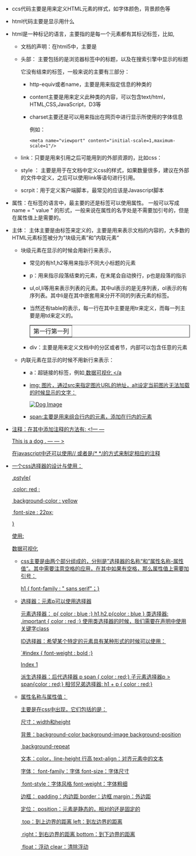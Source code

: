 * ccs代码主要是用来定义HTML元素的样式，如字体颜色，背景颜色等

* html代码主要是显示用什么

* html是一种标记的语言，主要指的是每一个元素都有其标记标签，比如<html>,<body>

  * 文档的声明：在html5中，主要是<!DOCTYPE  html>

  * 头部：<title> </title> 主要包括的是浏览器标签中的标题，以及在搜索引擎中显示的标题

    <meta> 它没有结束的标签，一般来说<meta>的主要有三部分：

    * http-equiv或者name，主要是用来指定信息的种类的

    * content主要是用来定义此种类的内容，可以包含text/html，HTML,CSS,JavaScript，D3等

    * charset主要还是可以用来指出在网页中进行显示所使用的字体信息

      例如：

      ```
      <meta name="viewport" content="initial-scale=1,maximum-scale=1"/>
      ```

  * link：只要是用来引用之后可能用到的外部资源的，比如css：

    <link rel = "stylesheet"  type = "text/css"  href = "style.css" />

  * style ： 主要是用于在文档中定义css的样式，如果数量很多，建议在外部的文件中定义，之后可以使用link等语句进行引用。

  * scrpit：用于定义客户端脚本，最常见的应该是Javascript脚本

* 属性：在标签的语言中，最主要的还是标签可以使用属性。 一般可以写成 name = " value " 的形式，一般来说在属性的名字处是不需要加引号的，但是在属性值上是需要的。

* 主体： 主体主要是由<body>标签来定义的，主要是用来表示文档的内容的，大多数的HTML元素标签被分为“块级元素”和”内联元素“

  * 块级元素在显示的时候会用新行来表示，

    * 常见的有h1,h2等用来指示不同大小标题的元素

    * p：用来指示段落结束的元素，在末尾会自动换行，p也是段落的指示

    * ul,ol,li等用来表示列表的元素。其中ul表示的是无序列表，ol表示的有序列表。其中li是在其中嵌套用来分开不同的列表元素的标签。

    * 当然还有table的表示，每一行在其中主要是用tr来定义，而每一列主要是用td来定义的。

      <table border = "1" > <tr> <td> 第一行第一列 </td>  </tr>  </table>

    * div：主要是用来定义文档中的分区或者节，内部可以包含任意的元素

  * 内联元素在显示的时候不用新行来表示：

    * a：超链接的标签，例如<a href = "https://     ">  数据可视化 </a  

    * img: 图片，通过src来指定图片URL的地址，alt设定当前图片无法加载的时候显示的文字：

      <img src = "dog.jpg"  alt = "Dog Image" />

    * span:主要是用来组合行内的元素，添加在行内的元素

* 注释：在其中添加注释的方法有: <!— — <p> This is a dog . — — >   

  在javascript中还可以使用// 或者是/*    */的方式来制定相应的注释

* 一个css选择器的设计与使用：

  .pstyle{

  ​       color: red ; 

  ​       background-color : yellow 

  ​      font-size : 22px;

  }

  使用: <p class = "pstyle">      数据可视化   </p>

  * css主要是由两个部分组成的，分别是”选择器的名称“和”属性名称-属性值“。其中需要注意空格的应用，在其中如果有空格，那么属性值上需要加引号：

    h1 { font-family : " sans serif"；}

  * 选择器：元素p可以使用选择器

    元素选择器： p{ color : blue ;}    h1,h2,p{color : blue }    类选择器: .important { color : red ;} 使用类选择器的时候，我们需要在声明中使用关键字class

    ID选择器：希望某个特定的元素具有某种形式的时候可以使用：

    `#index { font-weight : bold ;}  <p id = "index" > Index 1 </p>

    派生选择器：后代选择器 p span { color : red;}    子元素选择器p > span{color : red;}  相邻兄弟选择器: h1 + p { color : red;}

  * 属性名称与属性值：

    主要是在css中出现，它们包括的是：

    尺寸：width和height

    背景：background-color background-image background-position

    ​           background-repeat

    文本：color，line-height 行高  text-align：对齐元素中的文本

    字体： font-family：字体   font-size：字体尺寸 

    ​            font-style：字体风格    font-weight：字体粗细

    边框： padding：内边距   border：边框   margin：外边距

    定位： position：元素是静态的，相对的还是固定的

    ​            top：到上边界的距离     left：到左边界的距离

    ​            right：到右边界的距离    bottom：到下边界的距离

    ​           float：浮动    clear：清除浮动

    ​

    ​

    ​

    ​
